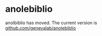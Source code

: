 # anolebiblio
anolbiblio has moved. The current version is [github.com/genevalab/anolebiblio](https://github.com/genevalab/anolebiblio)
